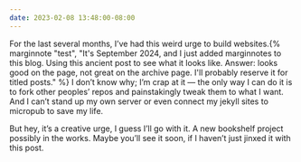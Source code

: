 ```yaml
---
date: 2023-02-08 13:48:00-08:00
---
```


For the last several months, I’ve had this weird urge to build websites.{% marginnote "test", "It's September 2024, and I just added marginnotes to this blog. Using this ancient post to see what it looks like. Answer: looks good on the page, not great on the archive page. I'll probably reserve it for titled posts." %} I don’t know why; I’m crap at it — the only way I can do it is to fork other peoples’ repos and painstakingly tweak them to what I want. And I can’t stand up my own server or even connect my jekyll sites to micropub to save my life.

But hey, it’s a creative urge, I guess I’ll go with it. A new bookshelf project possibly in the works. Maybe you’ll see it soon, if I haven’t just jinxed it with this post.
